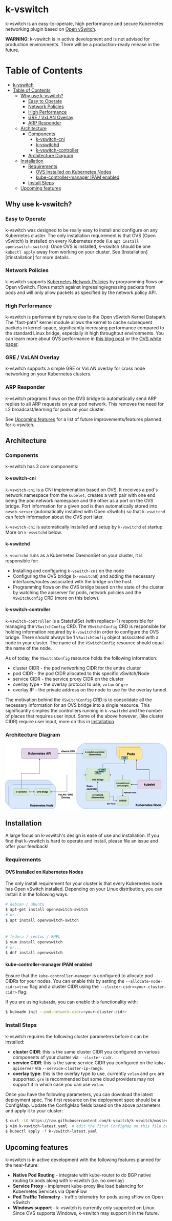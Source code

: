 # k-vswitch

k-vswitch is an easy-to-operate, high performance and secure Kubernetes networking plugin based on [Open vSwitch](https://www.openvswitch.org/).

**WARNING**: k-vswitch is in active development and is not advised for production environments. There will be a production-ready release in the future.

Table of Contents
=================


   * [k-vswitch](#k-vswitch)
   * [Table of Contents](#table-of-contents)
      * [Why use k-vswitch?](#why-use-k-vswitch)
         * [Easy to Operate](#easy-to-operate)
         * [Network Policies](#network-policies)
         * [High Performance](#high-performance)
         * [GRE / VxLAN Overlay](#gre--vxlan-overlay)
         * [ARP Responder](#arp-responder)
      * [Architecture](#architecture)
         * [Components](#components)
            * [k-vswitch-cni](#k-vswitch-cni)
            * [k-vswitchd](#k-vswitchd)
            * [k-vswitch-controller](#k-vswitch-controller)
         * [Architecture Diagram](#architecture-diagram)
      * [Installation](#installation)
         * [Requirements](#requirements)
            * [OVS Installed on Kubernetes Nodes](#ovs-installed-on-kubernetes-nodes)
            * [kube-controller-manager IPAM enabled](#kube-controller-manager-ipam-enabled)
         * [Install Steps](#install-steps)
      * [Upcoming features](#upcoming-features)

## Why use k-vswitch?

### Easy to Operate

k-vswitch was designed to be really easy to install and configure on any Kubernetes cluster. The only installation requirement is that OVS (Open vSwitch)
is installed on every Kubernetes node (i.e `apt install openvswitch-switch`). Once OVS is installed, k-vswitch should be one `kubectl apply` away from working
on your cluster. See [Installation][#installation] for more details.

### Network Policies

k-vswitch supports [Kubernetes Network Policies](https://kubernetes.io/docs/concepts/services-networking/network-policies/) by programming flows on Open vSwitch.
Flows match against ingressing/egressing packets from pods and will only allow packets as specified by the network policy API.

### High Performance

k-vswitch is performant by nature due to the Open vSwitch Kernel Datapath. The "fast-path" kernel module allows the kernel to
cache subsequent packets in kernel-space, significantly increasing performance compared to the standard Linux bridge, especially in
high throughput environments. You can learn more about OVS performance in [this blog post](https://networkheresy.com/2014/11/13/accelerating-open-vswitch-to-ludicrous-speed/) or the [OVS white paper](https://www.usenix.org/system/files/conference/nsdi15/nsdi15-paper-pfaff.pdf).

### GRE / VxLAN Overlay

k-vswitch supports a simple GRE or VxLAN overlay for cross node networking on your Kubernetes clusters.

### ARP Responder

k-vswitch programs flows on the OVS bridge to automatically send ARP replies to all ARP requests on your pod network. This removes
the need for L2 broadcast/learning for pods on your cluster.

See [Upcoming features](#upcoming-features) for a list of future improvements/features planned for k-vswitch.
## Architecture

### Components

k-vswitch has 3 core components:

#### k-vswitch-cni

`k-vswitch-cni` is a CNI implemenation based on OVS. It receives a pod's network namespace from the `kubelet`, creates a veth pair with one end being the pod network namespace
and the other as a port on the OVS bridge. Port information for a given pod is then automatically stored into `ovsdb-server` (automatically installed with Open vSwitch)
so that `k-vswitchd` can fetch information about the OVS port later.

`k-vswitch-cni` is automatically installed and setup by `k-vswitchd` at startup. More on `k-vswitchd` below.

#### k-vswitchd

`k-vswitchd` runs as a Kubernetes DaemonSet on your cluster, it is responsible for:
* Installing and configuring `k-vswitch-cni` on the node
* Configuring the OVS bridge (`k-vswitch0`) and adding the necessary interfaces/routes associated with the bridge on the host.
* Programming flows on the OVS bridge based on the state of the cluster by watching the apiserver for pods, network policies and the `VSwitchConfig` CRD (more on this below).

#### k-vswitch-controller

`k-vswitch-controller` is a StatefulSet (with repliacs=1) responsible for managing the `VSwitchConfig` CRD. The `VSwitchConfig` CRD is responsible for holding information
required by `k-vswitchd` in order to configure the OVS bridge. There should always be 1 `VSwitchConfig` object associated with a node in your cluster. The name of the `VSwitchConfig`
resource should equal the name of the node.

As of today, the `VSwitchConfig` resource holds the following information:
* cluster CIDR - the pod networking CIDR for the entire cluster
* pod CIDR - the pod CIDR allocated to this specific vSwitch/Node
* service CIDR - the service proxy CIDR on the cluster
* overlay type - the overlay protocol to use, `vxlan` or `gre`
* overlay IP - the private address on the node to use for the overlay tunnel

The motivation behind the `VSwitchConfig` CRD is to consolidate all the necessary information for an OVS bridge into a single resource. This significantly simplies
the controllers running in `k-vswitchd` and the number of places that requires user input. Some of the above however, (like cluster CIDR) require user input,
more on this in [Installation](#installation).

### Architecture Diagram

![k-vswitch-overview-diagram](/docs/images/k-vswitch-overview-diagram.png "k-vswitch High Level Overview")

## Installation

A large focus on k-vswitch's design is ease of use and installation. If you find that k-vswitch is hard to operate and install, please
file an issue and offer your feedback!

### Requirements

#### OVS Installed on Kubernetes Nodes

The only install requirement for your cluster is that every Kubernetes node has Open vSwitch installed.
Depending on your Linux distribution, you can install it in the following ways:

```bash
# debian / ubuntu
$ apt-get install openvswitch-switch
# or...
$ apt install openvswitch-switch


# fedora / centos / RHEL
$ yum install openvswitch
# or...
$ dnf install openvswitch
```

#### kube-controller-manager IPAM enabled

Ensure that the `kube-controller-manager` is configured to allocate pod CIDRs for your nodes. You can enable this by setting the
`--allocate-node-cidrs=true` flag and a cluster CIDR using the `--cluster-cidr=<your-cluster-cidr>` flag.

If you are using `kubeadm`, you can enable this functionality with:

```bash
$ kubeadm init --pod-network-cidr=<your-cluster-cidr>
```

### Install Steps

k-vswitch requires the following cluster parameters before it can be installed:

* **cluster CIDR**: this is the same cluster CIDR you configured on various components of your cluster via `--cluster-cidr`.
* **service CIDR**: this is the same service CIDR you configured on the `kube-apiserver` via `--service-cluster-ip-range`.
* **overlay type**: this is the overlay type to use, currently `vxlan` and `gre` are supported. `gre` is recommended but some
           cloud providers may not support it in which case you can use `vxlan`.

Once you have the following parameters, you can download the latest deployment spec. The first resource on the deployment spec should be a ConfigMap.
Update the ConfigMap fields based on the above parameters and apply it to your cluster:

```bash
$ curl -LO https://raw.githubusercontent.com/k-vswitch/k-vswitch/master/deployment/k-vswitch-latest.yaml
$ vim k-vswitch-latest.yaml  # edit the first ConfigMap on this file based on your cluster configuration
$ kubectl apply -f k-vswitch-latest.yaml
```

## Upcoming features

k-vswitch is in active development with the following features planned for the near-future:

* **Native Pod Routing** - integrate with kube-router to do BGP native routing to pods along with k-vswitch (i.e. no overlay)
* **Service Proxy** - implement kube-proxy like load balancing for Kubernetes Services via OpenFlow
* **Pod Traffic Telemetry** - traffic telemetry for pods using sFlow on Open vSwitch
* **Windows support** - k-vswitch is currently only supported on Linux. Since OVS supports Windows, k-vswitch may support it in the future.
